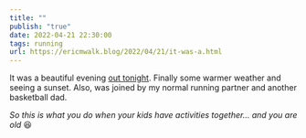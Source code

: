 ```yaml
---
title: ""
publish: "true"
date: 2022-04-21 22:30:00
tags: running
url: https://ericmwalk.blog/2022/04/21/it-was-a.html
---
```


It was a beautiful evening [out tonight](http://www.strava.com/activities/7020795158). Finally some warmer weather and seeing a sunset. Also, was joined by my normal running partner and another basketball dad.

*So this is what you do when your kids have activities together… and you are old* 😆